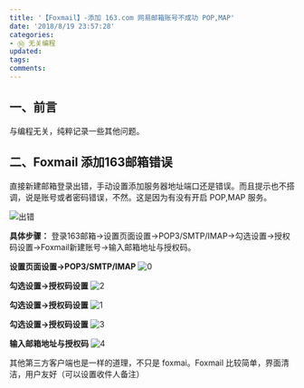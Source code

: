 ```yaml
---
title: '【Foxmail】-添加 163.com 网易邮箱账号不成功 POP,MAP'
date: '2018/8/19 23:57:28'
categories:
- ㊿ 无关编程
updated:
tags:
comments:
---
```


## 一、前言

与编程无关，纯粹记录一些其他问题。

## 二、Foxmail 添加163邮箱错误

直接新建邮箱登录出错，手动设置添加服务器地址端口还是错误。而且提示也不搭调，说是账号或者密码错误，不然。这是因为有没有开启 POP,MAP 服务。


![出错](http://liuxmoo.foryung.com/Foxmail%E6%B7%BB%E5%8A%A0%E9%82%AE%E7%AE%B1%E5%87%BA%E9%94%99.png)



**具体步骤：**
登录163邮箱→设置页面设置→POP3/SMTP/IMAP→勾选设置→授权码设置→Foxmail新建账号→输入邮箱地址与授权码。


**设置页面设置→POP3/SMTP/IMAP**
![0](http://liuxmoo.foryung.com/%E5%BC%80%E5%90%AFpop.png)


**勾选设置→授权码设置**
![2](http://liuxmoo.foryung.com/%E6%8E%88%E6%9D%83%E7%A0%811.png)


**勾选设置→授权码设置**
![1](http://liuxmoo.foryung.com/%E6%AD%A5%E9%AA%A4.png)


**勾选设置→授权码设置**
![3](http://liuxmoo.foryung.com/%E6%8E%88%E6%9D%83%E7%A0%81.png)


**输入邮箱地址与授权码**
![4](http://liuxmoo.foryung.com/%E6%B3%A8%E5%86%8C%E6%88%90%E5%8A%9F.png)


其他第三方客户端也是一样的道理，不只是 foxmai。Foxmail 比较简单，界面清洁，用户友好（可以设置收件人备注）
